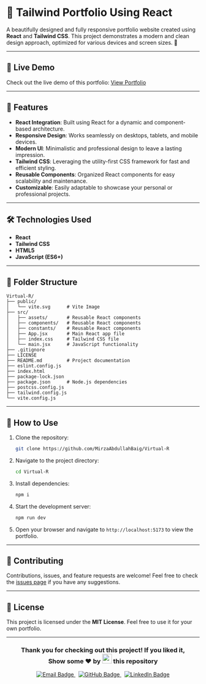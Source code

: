 # 🌟 Tailwind Portfolio Using React

A beautifully designed and fully responsive portfolio website created using **React** and **Tailwind CSS**. This project demonstrates a modern and clean design approach, optimized for various devices and screen sizes. 🚀

---

## 🔗 Live Demo

Check out the live demo of this portfolio: [View Portfolio](https://virtualr-sand.vercel.app/)

---

## 📖 Features

- **React Integration**: Built using React for a dynamic and component-based architecture.
- **Responsive Design**: Works seamlessly on desktops, tablets, and mobile devices.
- **Modern UI**: Minimalistic and professional design to leave a lasting impression.
- **Tailwind CSS**: Leveraging the utility-first CSS framework for fast and efficient styling.
- **Reusable Components**: Organized React components for easy scalability and maintenance.
- **Customizable**: Easily adaptable to showcase your personal or professional projects.

---

## 🛠️ Technologies Used

- **React**
- **Tailwind CSS**
- **HTML5**
- **JavaScript (ES6+)**

---

## 📂 Folder Structure

```
Virtual-R/
├── public/
│   └── vite.svg      # Vite Image
├── src/
│   ├── assets/       # Reusable React components
│   ├── components/   # Reusable React components
│   ├── constants/    # Reusable React components
│   ├── App.jsx       # Main React app file
│   ├── index.css     # Tailwind CSS file
│   └── main.jsx      # JavaScript functionality
├── .gitignore
├── LICENSE
├── README.md         # Project documentation
├── eslint.config.js
├── index.html
├── package-lock.json
├── package.json      # Node.js dependencies
├── postcss.config.js
├── tailwind.config.js
└── vite.config.js
```

---

## 🚀 How to Use

1. Clone the repository:
   ```bash
   git clone https://github.com/MirzaAbdullahBaig/Virtual-R
   ```

2. Navigate to the project directory:
   ```bash
   cd Virtual-R
   ```

3. Install dependencies:
   ```bash
   npm i
   ```

4. Start the development server:
   ```bash
   npm run dev
   ```

5. Open your browser and navigate to `http://localhost:5173` to view the portfolio.

---

## 🤝 Contributing

Contributions, issues, and feature requests are welcome! Feel free to check the [issues page](https://github.com/MirzaAbdullahBaig/Virtual-R/issues) if you have any suggestions.

---

## 📃 License

This project is licensed under the **MIT License**. Feel free to use it for your own portfolio.

---

<h3 align="center">Thank you for checking out this project! If you liked it, </br> Show some ❤️ by <img src="https://imgur.com/o7ncZFp.jpg" height=25px width=25px> this repository</h3>

<div align="center">
  <a href="mailto:abaig7921@gmail.com" target="_blank" title="👋 Email!">
    <img src="https://img.shields.io/badge/Connect%20via%20Email-EA4335?style=for-the-badge&logo=gmail&logoColor=white" alt="Email Badge"/>
</a> &nbsp;
<a href="https://github.com/MirzaAbdullahBaig" target="_blank" title="👋 Github!">
    <img src="https://img.shields.io/badge/Connect%20on%20GitHub-181717?style=for-the-badge&logo=github&logoColor=white" alt="GitHub Badge"/>
</a> &nbsp;
<a href="https://www.linkedin.com/in/mirzaabdullahbaig0/" target="_blank" title="👋 LinkedIn!">
    <img src="https://img.shields.io/badge/Connect%20on%20LinkedIn-0077B5?style=for-the-badge&logo=linkedin&logoColor=white" alt="LinkedIn Badge"/>
</a>
</div>

